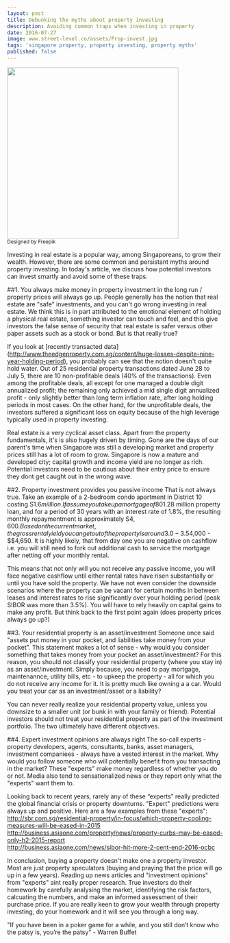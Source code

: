 ```yaml
---
layout: post
title: Debunking the myths about property investing
description: Avoiding common traps when investing in property
date: 2016-07-27
image: www.street-level.co/assets/Prop-invest.jpg
tags: 'singapore property, property investing, property myths'
published: false
---
```

<img src="http://www.street-level.co/assets/Prop-invest.jpg" width="400px"><br>
<sup>Designed by Freepik</sup><br>

Investing in real estate is a popular way, among Singaporeans, to grow their wealth.  However, there are some common and persistant 
myths around property investing.  In today's article, we discuss how potential investors can invest smartly and avoid some of these 
traps. 


##1.  You always make money in property investment in the long run / property prices will always go up.
People generally has the notion that real estate are "safe" investments, and you can't go wrong investing in real estate.  We think this is in part attributed to the emotional element of holding a physical real estate, something investor can touch and feel, and this give investors the false sense of security that real estate is safer versus other paper assets such as a stock or bond.  But is that really true?  

If you look at [recently transacted data] (http://www.theedgeproperty.com.sg/content/huge-losses-despite-nine-year-holding-period), you probably can see that the notion doesn't quite hold water.  Out of 25 residential property transactions dated June 28 to July 5, there are 10 non-profitable deals (40% of the transactions).  Even among the profitable deals, all except for one managed a double digit annualized profit; the remaining only achieved a mid single digit annualized profit - only slightly better than long term inflation rate, after long holding periods in most cases.  On the other hand, for the unprofitable deals, the investors suffered a significant loss on equity because of the high leverage typically used in property investing.

Real estate is a very cyclical asset class.  Apart from the property fundamentals, it's is also hugely driven by timing. Gone are the 
days of our parent's time when Singapore was still a developing market and property prices still has a lot of room to grow.  Singapore is now a mature and developed city; capital growth and income yield are no longer as rich.  Potential investors need to be cautious about their entry price to ensure they dont get caught out in the wrong wave.


##2.  Property investment provides you passive income 
That is not always true.  Take an example of a 2-bedroom condo apartment in District 10 costing S$1.6 milllion.  If assume you take up a mortgage of 80% of the value i.e. S$1.28 million property loan, and for a period of 30 years with an interest rate of 1.8%, the 
resulting monthly repaymentment is approximately S$4,600.  Based on the current market, the gross rental yield you can get out of the property is around 3.0 - 3.5% or S$4,000 - $$4,650.  It is highly likely, that from day one you are negative on cashflow i.e. you will still need to fork out additional cash to service the mortgage after netting off your monthly rental. 

This means that not only will you not receive any passive income, you will face negative cashflow until either rental rates have risen substantially or until you have sold the property.  We have not even consider the downside scenarios where the property can be vacant for certain months in between leases and interest rates to rise significantly over your holding period (peak SIBOR was more than 3.5%).  You will have to rely heavily on capital gains to make any profit.  But think back to the first point again (does property prices always go up?)
  
##3.  Your residential property is an asset/investment
Someone once said "assets put money in your pocket, and liabilities take money from your pocket".  This statement makes a lot of sense - why would you consider something that takes money from your pocket an asset/investment?  For this reason, you should not classify your residential property (where you stay in) as an asset/investment.  Simply because, you need to pay mortgage, maintenannce, utility bills, etc - to upkeep the property - all for which you do not receive any income for it. It is pretty much like owning a a car.  Would you treat your car as an investment/asset or a liability?

You can never really realize your residential property value, unless you downsize to a smaller unit (or bunk in with your family or 
friend).  Potential investors should not treat your residential property as part of the investment portfolio. The two ultimately have 
different objectives.  

##4.  Expert investment opinions are always right
The so-call experts - property developers, agents, consultants, banks, asset managers, investment companiees - always have a vested 
interest in the market.  Why would you follow someone who will potentially benefit from you transacting in the market?  These "experts" make money regardless of whether you do or not.  Media also tend to sensationalized news or they report only what the "experts" want them to. 

Looking back to recent years, rarely any of these “experts” really predicted the global financial crisis or property downturns. "Expert" predictions were always up and positive. Here are a few examples from these "experts":<br>
http://sbr.com.sg/residential-property/in-focus/which-property-cooling-measures-will-be-eased-in-2015<br>
http://business.asiaone.com/property/news/property-curbs-may-be-eased-only-h2-2015-report<br>
http://business.asiaone.com/news/sibor-hit-more-2-cent-end-2016-ocbc<br>


In conclusion, buying a property doesn't make one a property investor.  Most are just property speculators (buying and praying that the price will go up in a few years).  Reading up news articles and "investment opinions" from "experts" aint really proper research.  True investors do their homework by carefully analysing the market, identifying the risk factors, calcuating the numbers, and make an informed assessment of their purchase price.  If you are really keen to grow your wealth through property investing, do your homework and it will see you through a long way.  

"If you have been in a poker game for a while, and you still don’t know who the patsy is, you’re the patsy" - Warren Buffet
